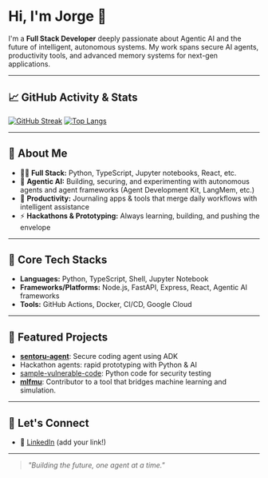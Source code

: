 # Hi, I'm Jorge 👋

I'm a **Full Stack Developer** deeply passionate about Agentic AI and the future of intelligent, autonomous systems. My work spans secure AI agents, productivity tools, and advanced memory systems for next-gen applications.

---

## 📈 GitHub Activity & Stats

[![GitHub Streak](https://streak-stats.demolab.com/?user=Jorgelmh&theme=github-dark)](https://git.io/streak-stats)
[![Top Langs](https://github-readme-stats.vercel.app/api/top-langs/?username=Jorgelmh&layout=compact&theme=github_dark)](https://github.com/anuraghazra/github-readme-stats)

---

## 🚀 About Me

- 🧑‍💻 **Full Stack:** Python, TypeScript, Jupyter notebooks, React, etc.
- 🤖 **Agentic AI:** Building, securing, and experimenting with autonomous agents and agent frameworks (Agent Development Kit, LangMem, etc.)
- 📝 **Productivity:** Journaling apps & tools that merge daily workflows with intelligent assistance
- ⚡ **Hackathons & Prototyping:** Always learning, building, and pushing the envelope

---

## 🧰 Core Tech Stacks

- **Languages:** Python, TypeScript, Shell, Jupyter Notebook
- **Frameworks/Platforms:** Node.js, FastAPI, Express, React, Agentic AI frameworks
- **Tools:** GitHub Actions, Docker, CI/CD, Google Cloud

---

## 🌟 Featured Projects

- [**sentoru-agent**](https://github.com/Jorgelmh/sentoru-agent): Secure coding agent using ADK
- Hackathon agents: rapid prototyping with Python & AI
- [sample-vulnerable-code](https://github.com/Jorgelmh/sample-vulnerable-code): Python code for security testing
- [**mlfmu**](https://github.com/dnv-opensource/mlfmu): Contributor to a tool that bridges machine learning and simulation.  

---

## 🤝 Let's Connect

- 💬 [LinkedIn]([https://www.linkedin.com/in/your-link-here](https://www.linkedin.com/in/jorgelmh/)) (add your link!)

---

> *"Building the future, one agent at a time."*
